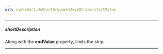 ```yaml
---
uid: viz\chart:dxChartArgumentAxisStrips.startValue
---
```

---
##### shortDescription
Along with the **endValue** property, limits the strip.

---
